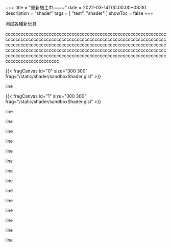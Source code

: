 +++
title = "重新施工中~~~~"
date = 2022-03-14T00:00:00+08:00
description = "shader"
tags = [
    "test",
    "shader"
]
showToc = false
+++

測試各種新玩具

<!--more-->
cccccccccccccccccccccccccccccccccccccccccccccccccccccccccccccccccccccccccccccccccccccccccccccccccccccccccccccccccccccccccccccccccccccccccccccccccccccccccccccccccccccccccccccccccccccccccccccccccccccccccccccccccccccccccccccccccccccccccccccccccccccccccccccccccccccccccccccccccccccccccccccccccccccccccccccccccccccccccccccccccccccccccccccccc

{{< fragCanvas id="0" size="300 300" frag="/static/shader/sandboxShader.glsl" >}}

line

{{< fragCanvas id="1" size="300 300" frag="/static/shader/sandboxShader.glsl" >}}

line

line

line

line

line

line

line

line

line

line

line

line

line

line
